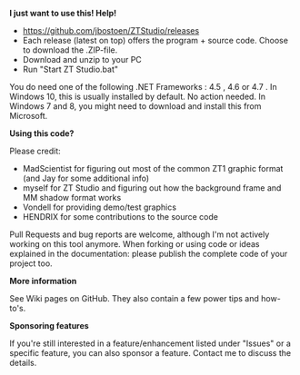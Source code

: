 **I just want to use this! Help!**
* https://github.com/jbostoen/ZTStudio/releases
* Each release (latest on top) offers the program + source code. Choose to download the .ZIP-file.
* Download and unzip to your PC
* Run "Start ZT Studio.bat"

You do need one of the following .NET Frameworks : 4.5 , 4.6 or 4.7 .
In Windows 10, this is usually installed by default. No action needed.
In Windows 7 and 8, you might need to download and install this from Microsoft.
 

**Using this code?**

Please credit:
- MadScientist for figuring out most of the common ZT1 graphic format (and Jay for some additional info)
- myself for ZT Studio and figuring out how the background frame and MM shadow format works
- Vondell for providing demo/test graphics
- HENDRIX for some contributions to the source code

Pull Requests and bug reports are welcome, although I'm not actively working on this tool anymore. 
When forking or using code or ideas explained in the documentation: please publish the complete code of your project too.

**More information**

See Wiki pages on GitHub.
They also contain a few power tips and how-to's. 

**Sponsoring features**

If you're still interested in a feature/enhancement listed under "Issues" or a specific feature, you can also sponsor a feature. Contact me to discuss the details.

